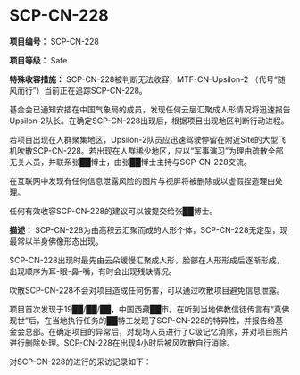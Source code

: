 # SCP-CN-228


**项目编号：** SCP-CN-228

**项目等级：** Safe

**特殊收容措施：** SCP-CN-228被判断无法收容，MTF-CN-Upsilon-2 （代号“随风而行”）当前正在追踪SCP-CN-228。

基金会已通知安插在中国气象局的成员，发现任何云层汇聚成人形情况将迅速报告Upsilon-2队长。在确定SCP-CN-228出现后，根据项目出现地区判断行动进程。

若项目出现在人群聚集地区，Upsilon-2队员应迅速驾驶停留在附近Site的大型飞机吹散SCP-CN-228。若出现在人群稀少地区，应以“军事演习”为理由疏散全部无关人员，并联系张██博士，由张██博士主持与SCP-CN-228交流。

在互联网中发现有任何信息泄露风险的图片与视屏将被删除或以虚假捏造理由处理。

任何有效收容SCP-CN-228的建议可以被提交给张██博士。

**描述：** SCP-CN-228为由高积云汇聚而成的人形个体，SCP-CN-228无定型，现最常以半身佛像形态出现。

SCP-CN-228出现时最先由云朵缓慢汇聚成人形，脸部在人形形成后逐渐形成，出现顺序为耳-眼-鼻-嘴，有时会出现残缺情况。

吹散SCP-CN-228不会对项目造成任何伤害，可以通过吹散项目避免信息泄露。

项目首次发现于19██/██/██，中国西藏██市。在听到当地佛教信徒传言有“真佛现世”后，在当地执行任务的██特工发现了SCP-CN-228的特异性，并报告给基金会总部。在确定项目的异常后，对现场人员进行了C级记忆消除，并对项目照片进行删除处理。SCP-CN-228在出现4小时后被风吹散自行消除。

对SCP-CN-228的进行的采访记录如下：




